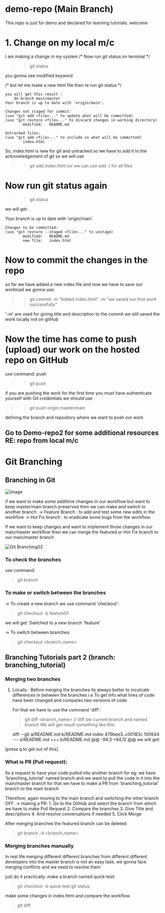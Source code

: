 
# demo-repo  (Main Branch)
This repo is just for demo and declared for learning tutorials.
welcome

# 1. Change on my local m/c
I am making a change in my system
/* Now run git status on terminal */
>> git status

you gonna see modified keyword

/* but let me make a new html file then re run git status */

    you will get this result :
        On branch main/master
    Your branch is up to date with 'origin/main'.

    Changes not staged for commit:
    (use "git add <file>..." to update what will be committed)
    (use "git restore <file>..." to discard changes in working directory)
            modified:   README.md

    Untracked files:
    (use "git add <file>..." to include in what will be committed)
            index.html

So, index.html is new for git and untracked so we have to add it to the acknowledgement of git
so we will use
>> git add index.html  (or we can use add .) for all files


# Now run git status again
>>git status

we will get:

Your branch is up to date with 'origin/main'.      

    Changes to be committed:
    (use "git restore --staged <file>..." to unstage)
            modified:   README.md 
            new file:   index.html

# Now to commit the changes in the repo
so far we have added a new index.file and now we have to save our workload
we gonna use:
>> git commit -m "Added index.html" -m "we saved our first work successfully"

'-m' are used for giving title and description to the commit
we still saved the work locally not on gitHub

# Now the time has come to push (upload) our work on the hosted repo on GitHub
use command: push
>> git push

if you are pushing the work for the first time you must have authenticate yourself with Git credentials
 we should use :
 >> git push origin master/main

 defining the branch and repository where we want to push our work

 ## Go to Demo-repo2 for some additional resources RE: repo from local m/c

 # Git Branching
 ## Branching in Git
 ![image](https://user-images.githubusercontent.com/52231567/113282677-e0775000-9304-11eb-8089-97ac427d41f1.png)

 


 if we want to make some addititve changes in our workflow but want to keep master/main branch preserved then we can make and swtich to another branch:
 -> Feature Branch :
    to add and test some new edits in the workflow
 -> Hot Fix branch :
    to eradicate some bugs from the workflow

If we want to keep changes and want to implement those changes in our main/master workflow
then we can merge the featured or Hot Fix branch to our main/master branch

![Git Branching02](https://user-images.githubusercontent.com/52231567/113298913-f2afb900-9319-11eb-9146-14b08551fbdc.jpg)

### To check the branches
use command:
> git branch

### To make or switch between the branches
-> To create a new branch we use command 'checkout':
> git checkout -b feature01<name>

we will get:
    Switched to a new branch 'feature'

-> To switch between branches:
> git checkout <branch_name>

## Branching Tutorials part 2 (branch: branching_tutorial)
### Merging two branches
1. Locally : 
    Before merging the branches its always better to inculcate differences in between the branches
    i.e To get info what lines of code have been changed and compares two versions of code

    For that we have to use the command 'diff':
    > git diff <branch_name>   // diff bw current branch and named branch
    We will get result something like this:

      diff --git a/README.md b/README.md
      index 479bee3..c00183c 100644
      --- a/README.md
      +++ b/README.md
      @@ -94,3 +94,12 @@ we will get:
      
[press q to get out of this]

### What is PR (Pull request):
Its a request to have your code pulled into another branch
for eg: 
    we have 'branching_tutorial' named branch and we want to pull the code in it into the main/master branch
for that we have to make a PR from 'branching_tutorial' branch to the main branch

Therefore, again moving to the main branch and switching the other branch OFF.
 -> making a PR:
    1. Go to the GitHub and select the branch from which we have to make Pull Request
    2. Compare the branches
    3. Give Title and descriptions
    4. And resolve conversations if needed
    5. Click Merge

After merging branches the featured branch can be deleted:
> git branch -d <branch_name>
    
### Merging branches manually
In real life merging different different branches from different different developers into the master branch is not an easy task, we gonna face merging conflicts and we need to resolve them

just do it practically:
 make a branch named quick-test:
> git checkout -b quick-test
> git status

make some changes in index.html and compare the workflow
> git diff
